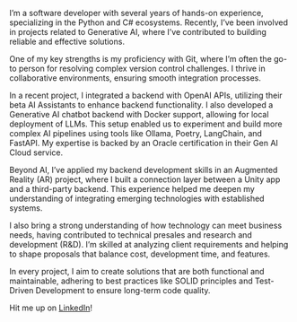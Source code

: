 I’m a software developer with several years of hands-on experience, specializing in the Python and C# ecosystems. Recently, I’ve been involved in projects related to Generative AI, where I’ve contributed to building reliable and effective solutions.

One of my key strengths is my proficiency with Git, where I’m often the go-to person for resolving complex version control challenges. I thrive in collaborative environments, ensuring smooth integration processes.

In a recent project, I integrated a backend with OpenAI APIs, utilizing their beta AI Assistants to enhance backend functionality. I also developed a Generative AI chatbot backend with Docker support, allowing for local deployment of LLMs. This setup enabled us to experiment and build more complex AI pipelines using tools like Ollama, Poetry, LangChain, and FastAPI. My expertise is backed by an Oracle certification in their Gen AI Cloud service.

Beyond AI, I’ve applied my backend development skills in an Augmented Reality (AR) project, where I built a connection layer between a Unity app and a third-party backend. This experience helped me deepen my understanding of integrating emerging technologies with established systems.

I also bring a strong understanding of how technology can meet business needs, having contributed to technical presales and research and development (R&D). I’m skilled at analyzing client requirements and helping to shape proposals that balance cost, development time, and features.

In every project, I aim to create solutions that are both functional and maintainable, adhering to best practices like SOLID principles and Test-Driven Development to ensure long-term code quality.

Hit me up on [LinkedIn](https://www.linkedin.com/in/agus-fernandez/?locale=en_US)!
